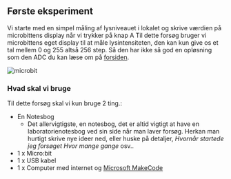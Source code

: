 ## Første eksperiment
Vi starte med en simpel måling af lysniveauet i lokalet og skrive værdien på microbittens display når vi trykker på knap A
Til dette forsøg bruger vi microbittens eget display til at måle lysintensiteten, den kan kun give os et tal mellem 0 og 255 altså 256 step. Så den har ikke så god en opløsning som den ADC du kan læse om på [forsiden](https://hanshenrikjeppesen.github.io/Microbit_light_level).  

![microbit](https://hanshenrikjeppesen.github.io/Microbit_light_level/IMAGE/microbit.jpg)

### Hvad skal vi bruge
Til dette forsøg skal vi kun bruge 2 ting.:
* En Notesbog
    * Det allervigtigste, en notesbog, det er altid vigtigt at have en laboratorienotesbog ved sin side når man laver forsøg. Herkan man hurtigt skrive nye ideer ned, eller huske på detaljer, *Hvornår startede jeg forsøget* *Hvor mange gange* osv..
* 1 x Micro:bit
* 1 x USB kabel
* 1 x Computer med internet og [Microsoft MakeCode](https://pxt.microbit.org/)
